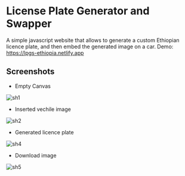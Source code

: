 # License Plate Generator and Swapper 
A simple javascript website that allows to generate a custom Ethiopian licence plate, and then embed the generated image on a car. 
Demo: https://lpgs-ethiopia.netlify.app
## Screenshots
- Empty Canvas

![sh1](https://user-images.githubusercontent.com/65541338/175335727-9ba1e590-0100-4769-a1cf-0cad8a8a26a4.png)


- Inserted vechile image

![sh2](https://user-images.githubusercontent.com/65541338/175336026-e22e79d1-45b9-4bcc-86ae-1abd7cb73ddb.png)


- Generated licence plate

![sh4](https://user-images.githubusercontent.com/65541338/175335807-11fec60a-cd02-4d90-af80-99cfa8a4fd22.png)


- Download image

![sh5](https://user-images.githubusercontent.com/65541338/175336165-0edc45db-f800-4a9b-a689-068370ca57f6.png)
